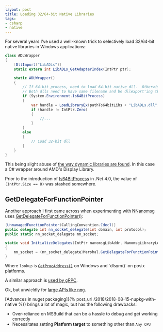 ```yaml
---
layout: post
title: Loading 32/64-bit Native Libraries
tags:
- csharp
- native
---
```


For several years I've used a well-known trick to selectively load 32/64-bit native libraries in Windows applications:
```csharp
class ADLWrapper
{
    [DllImport("LibADLs")]
    static extern int LibADLs_GetAdapterIndex(IntPtr ptr);

    static ADLWrapper()
    {
        // If 64-bit process, need to load 64-bit native dll.  Otherwise, 32-bit dll.
        // Both dlls need to have same filename and be dllexport'ing the same functions.
        if (System.Environment.Is64BitProcess)
        {
            var handle = LoadLibraryEx(pathTo64bitLibs + "LibADLs.dll", IntPtr.Zero, 0);
            if (handle != IntPtr.Zero)
            {
                //...
            }
        }
        else
        {
            // Load 32-bit dll
        }
    }
}
```

This being slight abuse of [the way dynamic libraries are found](https://docs.microsoft.com/en-us/windows/desktop/dlls/dynamic-link-library-search-order).  In this case a C# wrapper around AMD's Display Library.

Prior to the introduction of [Is64BitProcess](https://docs.microsoft.com/en-us/dotnet/api/system.environment.is64bitprocess?view=netframework-4.7.2) in .Net 4.0, the value of `(IntPtr.Size == 8)` was stashed somewhere.

## GetDelegateForFunctionPointer

[Another approach I first came across](https://github.com/mhowlett/NNanomsg/blob/master/NNanomsg/Interop.cs#L193) when experimenting with [NNanomsg](https://github.com/zplus/NNanomsg) uses [GetDelegateForFunctionPointer()](https://docs.microsoft.com/en-us/dotnet/api/system.runtime.interopservices.marshal.getdelegateforfunctionpointer):
```csharp
[UnmanagedFunctionPointer(CallingConvention.Cdecl)]
public delegate int nn_socket_delegate(int domain, int protocol);
public static nn_socket_delegate nn_socket;

static void InitializeDelegates(IntPtr nanomsgLibAddr, NanomsgLibraryLoader.SymbolLookupDelegate lookup)
{
    nn_socket = (nn_socket_delegate)Marshal.GetDelegateForFunctionPointer(lookup(nanomsgLibAddr, "nn_socket"), typeof(nn_socket_delegate));
}
```
Where `lookup` is [`GetProcAddress()`](https://msdn.microsoft.com/en-us/library/windows/desktop/ms683212(v=vs.85).aspx) on Windows and `dlsym()` on posix platforms.

A similar approach is [used by gRPC](https://github.com/grpc/grpc/blob/master/src/csharp/Grpc.Core/Internal/UnmanagedLibrary.cs#L114).

Ok, but unwieldly for [large APIs like nng](https://nanomsg.github.io/nng/man/v1.0.0/index.html).

[Advances in nuget packaging]({% post_url /2018/2018-08-15-nupkg-with-native %}) brings a lot of magic, but has the following drawbacks:
- Over-reliance on MSBuild that can be a hassle to debug and get working correctly
- Necessitates setting __Platform target__ to something other than `Any CPU`

